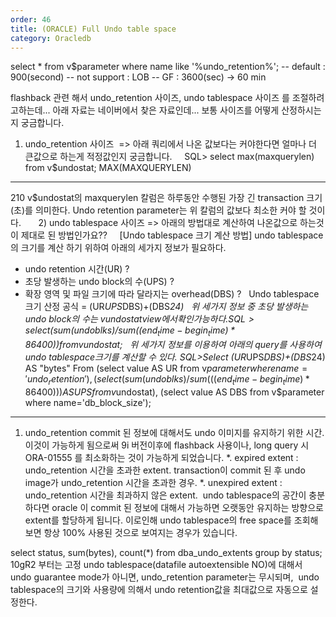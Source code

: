 ```yaml
---
order: 46
title: (ORACLE) Full Undo table space
category: Oracledb
---
```


select * from v$parameter
where name like '%undo_retention%';
-- default : 900(second)
-- not support : LOB
-- GF : 3600(sec) -> 60 min

flashback 관련 해서 undo_retention 사이즈, undo tablespace 사이즈 를 조절하려고하는데...
아래 자료는 네이버에서 찾은 자료인데... 보통 사이즈를 어떻게 산정하시는지 궁금합니다.
 
1) undo_retention 사이즈
 => 아래 쿼리에서 나온 값보다는 커야한다면 얼마나 더 큰값으로 하는게 적정값인지 궁금합니다.
 
 
SQL> select max(maxquerylen) from v$undostat;
MAX(MAXQUERYLEN)
----------------
210
v$undostat의 maxquerylen 칼럼은 하루동안 수행된 가장 긴 transaction 크기(초)를 의미한다. Undo retention parameter는 위 칼럼의 값보다 최소한 커야 할 것이다.
 
 
 
2) undo tablespace 사이즈
=> 아래의 방법대로 계산하여 나온값으로 하는것이 제대로 된 방법인가요??
 
 
[Undo tablespace 크기 계산 방법]
undo tablespace의 크기를 계산 하기 위하여 아래의 세가지 정보가 필요하다.
- undo retention 시간(UR) ?
- 초당 발생하는 undo block의 수(UPS) ?
- 확장 영역 및 파일 크기에 따라 달라지는 overhead(DBS) ?
 
Undo tablespace 크기 산정 공식 = (UR*UPS*DBS)+(DBS*24)
 
위 세가지 정보 중 초당 발생하는 undo block의 수는 v$undostat view에서 확인 가능하다.
SQL>select (sum(undoblks)/sum((end_time-begin_time)*86400)) from v$undostat;
 
위 세가지 정보를 이용하여 아래의 query를 사용하여 undo tablespace크기를 계산할 수 있다.
SQL>Select (UR*UPS*DBS)+(DBS*24) AS "bytes"
From (select value AS UR from v$parameter where name='undo_retention'),
(select (sum(undoblks)/sum(((end_time-begin_time)*86400))) AS UPS
from v$undostat),
(select value AS DBS from v$parameter where name='db_block_size'); 

--------------------------------------------------------
1. undo_retention
commit 된 정보에 대해서도 undo 이미지를 유지하기 위한 시간.
이것이 가능하게 됨으로써 9i 버전이후에 flashback 사용이나, long query 시 ORA-01555 를 최소화하는 것이 가능하게 되었습니다.
*. expired extent : undo_retention 시간을 초과한 extent. transaction이 commit 된 후 undo image가 undo_retention 시간을 초과한 경우.
*. unexpired extent : undo_retention 시간을 최과하지 않은 extent. 
undo tablespace의 공간이 충분하다면 oracle 이 commit 된 정보에 대해서 가능하면 오랫동안 유지하는 방향으로 extent를 할당하게 됩니다.
이로인해 undo tablespace의 free space를 조회해 보면 항상 100% 사용된 것으로 보여지는 경우가 있습니다.

select status, sum(bytes), count(*)
from dba_undo_extents
group by status;
10gR2 부터는 고정 undo tablespace(datafile autoextensible NO)에 대해서 undo guarantee mode가 아니면, undo_retention parameter는 무시되며, 
undo tablespace의 크기와 사용량에 의해서 undo retention값을 최대값으로 자동으로 설정한다.

